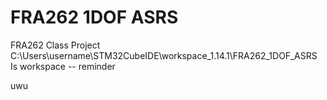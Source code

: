 

# FRA262 1DOF ASRS


FRA262 Class Project 
C:\Users\username\STM32CubeIDE\workspace_1.14.1\FRA262_1DOF_ASRS Is workspace -- reminder

uwu
